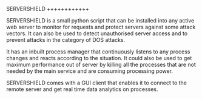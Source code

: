 SERVERSHIELD
++++++++++++

SERVERSHIELD is a small python script that can be installed into any active web server to monitor
for requests and protect servers against some attack vectors. It can also be used to detect
unauthorised server access and to prevent attacks in the category of DOS attacks.

It has an inbuilt process manager that continuously listens to any process changes and reacts
according to the situation. It could also be used to get maximum performance out of server by
killing all the processes that are not needed by the main service and are consuming processing
power.

SERVERSHIELD comes with a GUI client that enables it to connect to the remote server and get real
time data analytics on processes.
